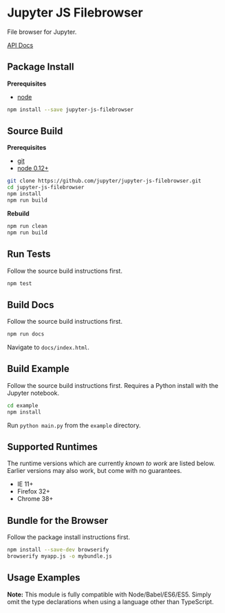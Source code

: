 Jupyter JS Filebrowser
======================

File browser for Jupyter.

[API Docs](http://jupyter.github.io/jupyter-js-filebrowser/)


Package Install
---------------

**Prerequisites**
- [node](http://nodejs.org/)

```bash
npm install --save jupyter-js-filebrowser
```


Source Build
------------

**Prerequisites**
- [git](http://git-scm.com/)
- [node 0.12+](http://nodejs.org/)

```bash
git clone https://github.com/jupyter/jupyter-js-filebrowser.git
cd jupyter-js-filebrowser
npm install
npm run build
```

**Rebuild**
```bash
npm run clean
npm run build
```


Run Tests
---------

Follow the source build instructions first.

```bash
npm test
```


Build Docs
----------

Follow the source build instructions first.

```bash
npm run docs
```

Navigate to `docs/index.html`.


Build Example
-------------

Follow the source build instructions first.
Requires a Python install with the Jupyter notebook.

```bash
cd example
npm install
```

Run `python main.py` from the `example` directory.


Supported Runtimes
------------------

The runtime versions which are currently *known to work* are listed below.
Earlier versions may also work, but come with no guarantees.

- IE 11+
- Firefox 32+
- Chrome 38+


Bundle for the Browser
----------------------

Follow the package install instructions first.

```bash
npm install --save-dev browserify
browserify myapp.js -o mybundle.js
```


Usage Examples
--------------

**Note:** This module is fully compatible with Node/Babel/ES6/ES5. Simply
omit the type declarations when using a language other than TypeScript.
